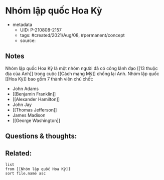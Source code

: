 # Nhóm lập quốc Hoa Kỳ

- metadata
	- UID: P-210808-2157
	- tags: #created/2021/Aug/08, #permanent/concept 
	- source: 

## Notes
Nhóm lập quốc Hoa Kỳ là một nhóm người đã có công lãnh đạo [[13 thuộc địa của Anh]] trong cuộc [[Cách mạng Mỹ]] chống lại Anh. Nhóm lập quốc [[Hoa Kỳ]] bao gồm 7 thành viên chủ chốt:
- John Adams
- [[Benjamin Franklin]]
- [[Alexander Hamilton]]
- John Jay
- [[Thomas Jefferson]] 
- James Madison
- [[George Washington]]

## Questions & thoughts:


## Related:
```dataview
list
from [[Nhóm lập quốc Hoa Kỳ]]
sort file.name asc
```